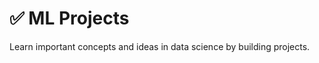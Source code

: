 # :white_check_mark: ML Projects

Learn important concepts and ideas in data science by building projects.
 
